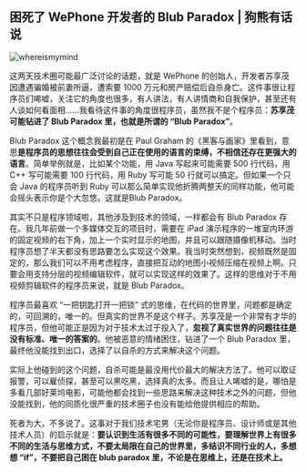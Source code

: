 ## 困死了 WePhone 开发者的 Blub Paradox | 狗熊有话说

![whereismymind](https://i.imgur.com/f5taBvs.jpg)


这两天技术圈可能最广泛讨论的话题，就是 WePhone 的创始人，开发者苏享茂因遭遇骗婚被前妻所逼，遭索要 1000 万元和房产赔偿后自杀身亡。这件事很让程序员们唏嘘，关注它的角度也很多，有人讲法，有人讲情商和自我保护，甚至还有人谈如何看面相……我看待这件事的角度很程序员，虽然我不是个程序员：**苏享茂可能钻进了 Blub Paradox 里，也就是所谓的 “Blub Paradox”**。

Blub Paradox 这个概念我最初是在 Paul Graham 的《黑客与画家》里看到，意思**是程序员的思想往往会受到自己正在使用的语言的束缚，不相信还存在更强大的语言**。简单举例就是，比如某个功能，用 Java 写起来可能需要 500 行代码，用 C++ 写可能需要 100 行代码，用 Ruby 写可能 50 行就可以搞定。但如果一个只会 Java 的程序员听到 Ruby 可以那么简单实现他折腾两整天的同样功能，他可能会摇头表示你是个大忽悠。这就是Blub Paradox。

其实不只是程序领域啦，其他涉及到技术的领域，一样都会有 Blub Paradox 存在。我几年前做一个多媒体交互的项目时，需要在 iPad 演示程序的一堆室内环游的固定视频的右下角，加上一个实时显示的地图，并且可以跟随摄像机移动。当时程序员想了半天都没有思路要怎么实现这个效果。我当时突然想到，视频既然是固定的，那么我们可以不用考虑程序，直接把互动的地图小视频压缩在视频上啊。只要会用支持分层的视频编辑软件，就可以实现这样的效果了。这样的思维对于不用视频剪辑软件的程序员来说，就是 Blub Paradox。

程序员最喜欢 “一把钥匙打开一把锁” 式的思维，在代码的世界里，问题都是确定的，可回溯的，唯一的。但真实的世界不是这个样子。苏享茂是一个非常有才华的程序员，但他可能正是因为对于技术太过于投入了，**忽视了真实世界的问题往往是没有标准、唯一的答案的**。他被恶意的情绪困住，钻进了一个 Blub Paradox 里，最终他没能找到出口，选择了以自杀的方式来解决这个问题。

实际上他碰到的这个问题，自杀可能是最没用代价最大的解决方法了。他可以取证报警，可以雇侦探，甚至可以黑吃黑，选择真的太多。而且让人唏嘘的是，哪怕是多看几部好莱坞电影，可能他都会找到一些思路来解决这种技术之外的问题，但他没能找到，他的同质化很严重的技术圈子也没有能给他提供相应的帮助。

死者为大，不多说了。这事对于我们技术宅男（无论你是程序员、设计师或是其他技术人员）的启示就是：**要认识到生活有很多不同的可能性，要理解世界上有很多不同的生活与思维方式，不要太局限在自己的世界里，多结识不同行业的人，多想想 “if”，不要把自己困在 blub paradox 里，不论是在思维上，还是在技术上。**

